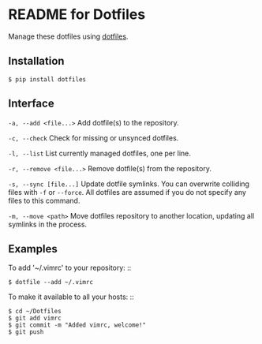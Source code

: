 README for Dotfiles
==================

Manage these dotfiles using [dotfiles](https://github.com/jbernard/dotfiles).

Installation
------------

    $ pip install dotfiles

Interface
---------

``-a, --add <file...>``
    Add dotfile(s) to the repository.

``-c, --check``
    Check for missing or unsynced dotfiles.

``-l, --list``
    List currently managed dotfiles, one per line.

``-r, --remove <file...>``
    Remove dotfile(s) from the repository.

``-s, --sync [file...]``
    Update dotfile symlinks. You can overwrite colliding files
    with ``-f`` or
    ``--force``.  All dotfiles are assumed if you do not
    specify any files to
    this command.

``-m, --move <path>``
    Move dotfiles repository to another location,
    updating all symlinks in the
    process.

Examples 
--------

To add '~/.vimrc' to your repository: :: 

    $ dotfile --add ~/.vimrc

To make it available to all your hosts: ::
    
    $ cd ~/Dotfiles
    $ git add vimrc
    $ git commit -m "Added vimrc, welcome!"
    $ git push
